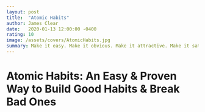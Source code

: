 ```yaml
---
layout: post
title:  "Atomic Habits"
author: James Clear
date:   2020-01-13 12:00:00 -0400
rating: 10
image: /assets/covers/AtomicHabits.jpg
summary: Make it easy. Make it obvious. Make it attractive. Make it satisfying. James Clear details his strategy for making habits stick (and, inversely, how to break bad ones). By compounding incrimental improvements, Clear suggests that repitition of the minimum viable amount of change is the path to growth. The framwork outlined is easy to adapt as well, meaning experimentation with the ideas is dead simple.
---
```


# Atomic Habits: An Easy & Proven Way to Build Good Habits & Break Bad Ones



